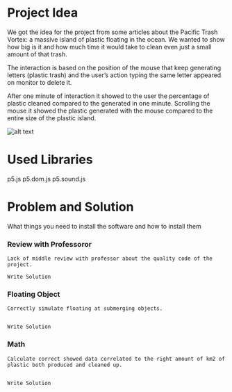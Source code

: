 # Project Idea

We got the idea for the project from some articles about the Pacific Trash Vortex: a massive island of plastic floating in the ocean. We wanted to show how big is it and how much time it would take to clean even just a small amount of that trash. 

The interaction is based on the position of the mouse that keep generating letters (plastic trash) and the user’s action typing the same letter appeared on monitor to delete it.

After one minute of interaction it showed to the user the percentage of plastic cleaned compared to the generated in one minute. Scrolling the mouse it showed the plastic generated with the mouse compared to the entire size of the plastic island.

![alt text](https://i0.wp.com/www.technobyte.org/wp-content/uploads/2017/02/trash-vortex-fake-image-e1487779767709.jpg)


# Used Libraries

p5.js
p5.dom.js
p5.sound.js

# Problem and Solution

What things you need to install the software and how to install them

### Review with Professoror

```
Lack of middle review with professor about the quality code of the project.

```

```
Write Solution
```
### Floating Object

```
Correctly simulate floating at submerging objects. 


```

```
Write Solution
```

### Math

```
Calculate correct showed data correlated to the right amount of km2 of plastic both produced and cleaned up.


```

```
Write Solution
```
